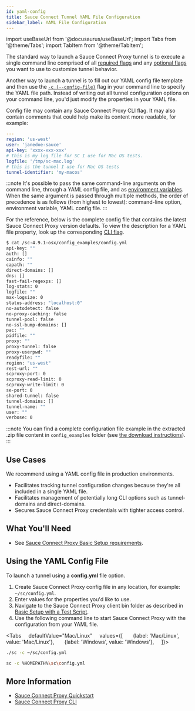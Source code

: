 ```yaml
---
id: yaml-config
title: Sauce Connect Tunnel YAML File Configuration
sidebar_label: YAML File Configuration
---
```


import useBaseUrl from '@docusaurus/useBaseUrl';
import Tabs from '@theme/Tabs';
import TabItem from '@theme/TabItem';

The standard way to launch a Sauce Connect Proxy tunnel is to execute a single command line comprised of all [required flags](/dev/cli/sauce-connect-proxy/#main) and any [optional flags](/dev/cli/sauce-connect-proxy/) you want to use to customize tunnel behavior.

Another way to launch a tunnel is to fill out our YAML config file template and then use the [`-c (--config-file)`](/dev/cli/sauce-connect-proxy/#--config-file) flag in your command line to specify the YAML file path. Instead of writing out all tunnel configuration options on your command line, you'd just modify the properties in your YAML file.

Config file may contain any Sauce Connect Proxy CLI flag. It may also contain comments that could help make its content more readable, for example:

```yaml
---
region: 'us-west'
user: 'janedoe-sauce'
api-key: 'xxxx-xxx-xxx'
# this is my log file for SC I use for Mac OS tests.
logfile: '/tmp/sc-mac.log'
# this is the tunnel I use for Mac OS tests
tunnel-identifier: 'my-macos'
```

:::note
It's possible to pass the same command-line arguments on the command line, through a YAML config file, and as [environment variables](/secure-connections/sauce-connect/setup-configuration/environment-variables/).
When the same argument is passed through multiple methods, the order of precedence is as follows (from highest to lowest): command-line option, environment variable, YAML config file.
:::

For the reference, below is the complete config file that contains the latest Sauce Connect Proxy version defaults.
To view the description for a YAML file property, look up the corresponding [CLI flag](/dev/cli/sauce-connect-proxy/).

```bash
$ cat /sc-4.9.1-osx/config_examples/config.yml
api-key: ""
auth: []
cainfo: ""
capath: ""
direct-domains: []
dns: []
fast-fail-regexps: []
log-stats: 0
logfile: ""
max-logsize: 0
status-address: "localhost:0"
no-autodetect: false
no-proxy-caching: false
tunnel-pool: false
no-ssl-bump-domains: []
pac: ""
pidfile: ""
proxy: ""
proxy-tunnel: false
proxy-userpwd: ""
readyfile: ""
region: "us-west"
rest-url: ""
scproxy-port: 0
scproxy-read-limit: 0
scproxy-write-limit: 0
se-port: 0
shared-tunnel: false
tunnel-domains: []
tunnel-name: ""
user: ""
verbose: 0
```

:::note
You can find a complete configuration file example in the extracted .zip file content in `config_examples` folder (see [the download instructions](/secure-connections/sauce-connect/installation/)).
:::

## Use Cases

We recommend using a YAML config file in production environments.

- Facilitates tracking tunnel configuration changes because they're all included in a single YAML file.
- Facilitates management of potentially long CLI options such as tunnel-domains and direct-domains.
- Secures Sauce Connect Proxy credentials with tighter access control.

## What You'll Need

- See [Sauce Connect Proxy Basic Setup requirements](/secure-connections/sauce-connect/setup-configuration/basic-setup/#what-youll-need).

## Using the YAML Config File

To launch a tunnel using a **config.yml** file option.

1. Create Sauce Connect Proxy config file in any location, for example: `~/sc/config.yml`.
2. Enter values for the properties you'd like to use.
3. Navigate to the Sauce Connect Proxy client bin folder as described in [Basic Setup with a Test Script](/secure-connections/sauce-connect/setup-configuration/basic-setup#basic-setup-with-a-test-script).
4. Use the following command line to start Sauce Connect Proxy with the configuration from your YAML file.

<Tabs
    defaultValue="Mac/Linux"
    values={[
      {label: 'Mac/Linux', value: 'Mac/Linux'},
      {label: 'Windows', value: 'Windows'},
    ]}>

  <TabItem value="Mac/Linux">

```bash
./sc -c ~/sc/config.yml
```

  </TabItem>
  <TabItem value="Windows">

```bash
sc -c %HOMEPATH%\sc\config.yml
```

  </TabItem>
  </Tabs>

## More Information

- [Sauce Connect Proxy Quickstart](/secure-connections/sauce-connect/quickstart)
- [Sauce Connect Proxy CLI](/dev/cli/sauce-connect-proxy)
